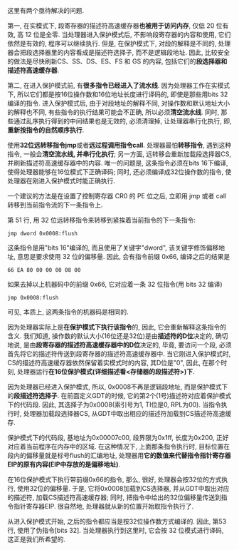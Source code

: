 这里有两个亟待解决的问题.

第一, 在实模式下, 段寄存器的描述符高速缓存器**也被用于访问内存**, 仅低 20 位有效, 高 12 位是全零. 当处理器进入保护模式后, 不影响段寄存器的内容和使用, 它们依然是有效的, 程序可以继续执行. 但是, 在保护模式下, 对段的解释是不同的, 处理器会把段选择器里的内容看成是描述符选择子, 而不是逻辑段地址. 因此, 比较安全的做法是尽快刷新CS、SS、DS、ES、FS 和 GS 的内容, 包括它们的**段选择器和描述符高速缓存器**.

第二, 在进入保护模式前, 有**很多指令已经进入了流水线**. 因为处理器工作在实模式下, 所以它们都是按16位操作数和16位地址长度进行译码的, 即使是那些用bits 32编译的指令. 进入保护模式后, 由于对段地址的解释不同, 对操作数和默认地址大小的解释也不同, 有些指令的执行结果可能会不正确, 所以必须**清空流水线**. 同时, 那些通过乱序执行得到的中间结果也是无效的, 必须清理掉, 让处理器串行化执行, 即, **重新按指令的自然顺序执行**.

使用**32位远转移指令jmp**或者**远过程调用指令call**. 处理器最怕**转移指令**, 遇到这种指令, 一般会**清空流水线, 并串行化执行**; 另一方面, 远转移会重新加载段选择器CS, 并刷新描述符高速缓存器中的内容. 唯一的问题是, 这条指令必须在bits 16下编译, 使得处理器能够在16位模式下正确译码; 同时, 还必须编译成32位操作数的指令, 使处理器在刚进入保护模式时能正确执行.

一个建议的方法是在设置了控制寄存器 CR0 的 PE 位之后, 立即用 jmp 或者 call 转移到当前指令流的下一条指令上.

第 51 行, 用 32 位远转移指令来转移到紧挨着当前指令的下一条指令:

```
jmp dword 0x0008:flush
```

这条指令是用"bits 16"编译的, 而且使用了关键字"dword", 该关键字修饰偏移地址, 意思是要求使用 32 位的偏移量. 因此, 会有指令前缀 0x66, 编译之后的结果是

```
66 EA 80 00 00 00 08 00
```

如果去掉以上机器码中的前缀 0x66, 它对应着一条 32 位指令(用 bits 32 编译)

```
jmp 0x0008:flush
```

可见, 本质上, 这两条指令的机器码是相同的.

因为处理器实际上是**在保护模式下执行该指令**的, 因此, 它会重新解释这条指令的含义. 我们知道, 操作数的默认大小(16位还是32位)是由**描述符的D位**决定的, 确切地说, 是由**段寄存器的描述符高速缓存器中的D位**决定的, 毕竟, 要访问一个段, 必须首先将它的描述符传送到段寄存器的描述符高速缓存器中. 当它刚进入保护模式时, CS的描述符高速缓存器依然保留着实模式时的内容, 其D位是"0", 因此, 在那个时刻, 处理器运行**在16位保护模式(详细描述看<存储器的段描述符>)下**.

因为处理器已经进入保护模式, 所以, 0x0008不再是逻辑段地址, 而是保护模式下的**段描述符选择子**. 在前面定义GDT的时候, 它的第2个(1号)描述符对应着保护模式下的代码段. 因此, 其选择子为0x0008(索引号为1, TI位是0, RPL为00). 当指令执行时, 处理器加载段选择器CS, 从GDT中取出相应的描述符加载到CS描述符高速缓存.

保护模式下的代码段, 基地址为0x00007c00, 段界限为0x1ff, 长度为0x200, 正好对应着当前程序在内存中的区域. 在这种情况下, 上面那条指令执行时, 目标位置在段内的偏移量就是标号flush的汇编地址, 处理器用**它的数值来代替指令指针寄存器EIP的原有内容(EIP中存放的是偏移地址)**.

在16位保护模式下执行带前缀0x66的指令, 那么, 很好, 处理器会按32位的方式执行, 使用32位的偏移量. 于是, 它将0x0008加载到CS选择器, 并从GDT中取出对应的描述符, 加载CS描述符高速缓存器; 同时, 把指令中给出的32位偏移量传送到指令指针寄存器EIP. 很自然地, 处理器就从新的位置开始取指令执行了.

从进入保护模式开始, 之后的指令都应当是按32位操作数方式编译的. 因此, 第53行, 使用了伪指令[bits 32]. 当处理器执行到这里时, 它会按 32 位模式进行译码, 这正是我们所希望的.

